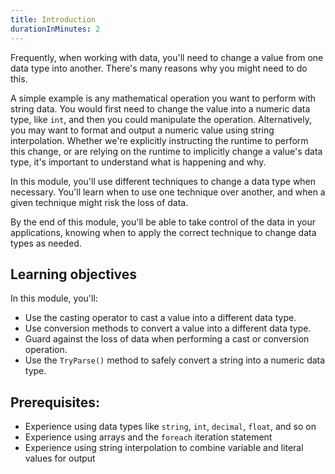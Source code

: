 ```yaml
---
title: Introduction
durationInMinutes: 2
---
```


Frequently, when working with data, you'll need to change a value from one data type into another. There's many reasons why you might need to do this.

A simple example is any mathematical operation you want to perform with string data. You would first need to change the value into a numeric data type, like `int`, and then you could manipulate the operation. Alternatively, you may want to format and output a numeric value using string interpolation. Whether we're explicitly instructing the runtime to perform this change, or are relying on the runtime to implicitly change a value's data type, it's important to understand what is happening and why.

In this module, you'll use different techniques to change a data type when necessary. You'll learn when to use one technique over another, and when a given technique might risk the loss of data.

By the end of this module, you'll be able to take control of the data in your applications, knowing when to apply the correct technique to change data types as needed.

## Learning objectives

In this module, you'll:

- Use the casting operator to cast a value into a different data type.
- Use conversion methods to convert a value into a different data type.
- Guard against the loss of data when performing a cast or conversion operation.
- Use the `TryParse()` method to safely convert a string into a numeric data type.

## Prerequisites:

- Experience using data types like `string`, `int`, `decimal`, `float`, and so on
- Experience using arrays and the `foreach` iteration statement
- Experience using string interpolation to combine variable and literal values for output
